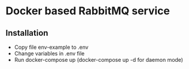 # Docker based RabbitMQ service

## Installation
* Copy file env-example to .env
* Change variables in .env file
* Run docker-compose up (docker-compose up -d for daemon mode)
